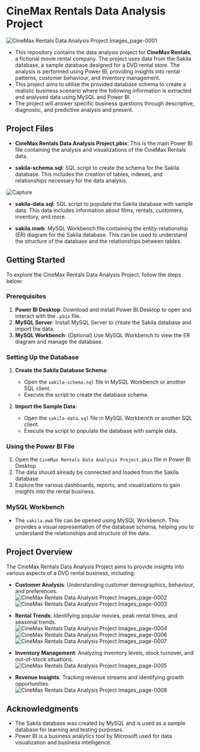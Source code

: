 # CineMax Rentals Data Analysis Project
![CineMax Rentals Data Analysis Project Images_page-0001](https://github.com/user-attachments/assets/51c138ed-0726-49cc-8c09-d630ea4ffa4f)

* This repository contains the data analysis project for **CineMax Rentals**, a fictional movie rental company. The project uses data from the Sakila database, a sample database designed for a DVD rental store. The analysis is performed using Power BI, providing insights into rental patterns, customer behaviour, and inventory management.
* This project aims to utilise the provided database schema to create a realistic business scenario where the following information is extracted and analysed data using MySQL and Power BI.
* The project will answer specific business questions through descriptive, diagnostic, and predictive analysis and present.



## Project Files

- **CineMax Rentals Data Analysis Project.pbix**: This is the main Power BI file containing the analysis and visualizations of the CineMax Rentals data.
  
- **sakila-schema.sql**: SQL script to create the schema for the Sakila database. This includes the creation of tables, indexes, and relationships necessary for the data analysis.

![Capture](https://github.com/user-attachments/assets/f84a6b9e-a153-471e-b153-fb718b077af1)


- **sakila-data.sql**: SQL script to populate the Sakila database with sample data. This data includes information about films, rentals, customers, inventory, and more.

- **sakila.mwb**: MySQL Workbench file containing the entity-relationship (ER) diagram for the Sakila database. This can be used to understand the structure of the database and the relationships between tables.

## Getting Started

To explore the CineMax Rentals Data Analysis Project, follow the steps below:

### Prerequisites

1. **Power BI Desktop**: Download and install Power BI Desktop to open and interact with the `.pbix` file.
2. **MySQL Server**: Install MySQL Server to create the Sakila database and import the data.
3. **MySQL Workbench**: (Optional) Use MySQL Workbench to view the ER diagram and manage the database.

### Setting Up the Database

1. **Create the Sakila Database Schema**:
   - Open the `sakila-schema.sql` file in MySQL Workbench or another SQL client.
   - Execute the script to create the database schema.

2. **Import the Sample Data**:
   - Open the `sakila-data.sql` file in MySQL Workbench or another SQL client.
   - Execute the script to populate the database with sample data.

### Using the Power BI File

1. Open the `CineMax Rentals Data Analysis Project.pbix` file in Power BI Desktop.
2. The data should already be connected and loaded from the Sakila database.
3. Explore the various dashboards, reports, and visualizations to gain insights into the rental business.

### MySQL Workbench

- The `sakila.mwb` file can be opened using MySQL Workbench. This provides a visual representation of the database schema, helping you to understand the relationships and structure of the data.

## Project Overview

The CineMax Rentals Data Analysis Project aims to provide insights into various aspects of a DVD rental business, including:

- **Customer Analysis**: Understanding customer demographics, behaviour, and preferences.
![CineMax Rentals Data Analysis Project Images_page-0002](https://github.com/user-attachments/assets/29f61080-b067-4d82-a36b-2c256a0ca357)![CineMax Rentals Data Analysis Project Images_page-0003](https://github.com/user-attachments/assets/5fb2552d-4e35-452e-9bf9-c4ce86c9feb0)

- **Rental Trends**: Identifying popular movies, peak rental times, and seasonal trends.![CineMax Rentals Data Analysis Project Images_page-0004](https://github.com/user-attachments/assets/775649e5-0fa1-4210-a45d-9732288aae2e)
![CineMax Rentals Data Analysis Project Images_page-0006](https://github.com/user-attachments/assets/d9a59c6e-c997-4807-8785-f63862408d17)
![CineMax Rentals Data Analysis Project Images_page-0007](https://github.com/user-attachments/assets/55a300b3-e565-4480-b4c6-fbdda564cdf5)


- **Inventory Management**: Analyzing inventory levels, stock turnover, and out-of-stock situations.
![CineMax Rentals Data Analysis Project Images_page-0005](https://github.com/user-attachments/assets/ed5f157f-9520-4b42-9a7b-54e0adb6a311)

- **Revenue Insights**: Tracking revenue streams and identifying growth opportunities.
![CineMax Rentals Data Analysis Project Images_page-0008](https://github.com/user-attachments/assets/e1c200ab-af86-4ce8-964c-717b6cb2d7fc)

## Acknowledgments

- The Sakila database was created by MySQL and is used as a sample database for learning and testing purposes.
- Power BI is a business analytics tool by Microsoft used for data visualization and business intelligence.

